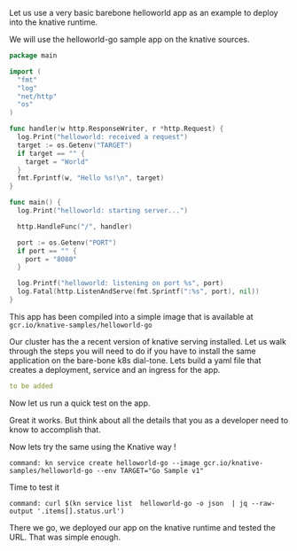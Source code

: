 Let us use a very basic barebone helloworld app as an example to deploy into the knative runtime. 

We will use the helloworld-go sample app on the knative sources. 
```go
package main

import (
  "fmt"
  "log"
  "net/http"
  "os"
)

func handler(w http.ResponseWriter, r *http.Request) {
  log.Print("helloworld: received a request")
  target := os.Getenv("TARGET")
  if target == "" {
    target = "World"
  }
  fmt.Fprintf(w, "Hello %s!\n", target)
}

func main() {
  log.Print("helloworld: starting server...")

  http.HandleFunc("/", handler)

  port := os.Getenv("PORT")
  if port == "" {
    port = "8080"
  }

  log.Printf("helloworld: listening on port %s", port)
  log.Fatal(http.ListenAndServe(fmt.Sprintf(":%s", port), nil))
}
```
This app has been compiled into a simple image that is available at 
`gcr.io/knative-samples/helloworld-go`

Our cluster has the a recent version of knative serving installed. Let us walk through the steps you will need to do if you have to install the same application on the bare-bone k8s dial-tone. Lets build a yaml file that creates a deployment, service and an ingress for the app. 

```yaml
to be added 
```

Now let us run a quick test on the app. 

Great it works. But think about all the details that you as a developer need to know to accomplish that. 

Now lets try the same using the Knative way !
```terminal:execute
command: kn service create helloworld-go --image gcr.io/knative-samples/helloworld-go --env TARGET="Go Sample v1"
```

Time to test it 
```terminal:execute
command: curl $(kn service list  helloworld-go -o json  | jq --raw-output '.items[].status.url')
```

There we go, we deployed our app on the knative runtime and tested the URL. That was simple enough. 


